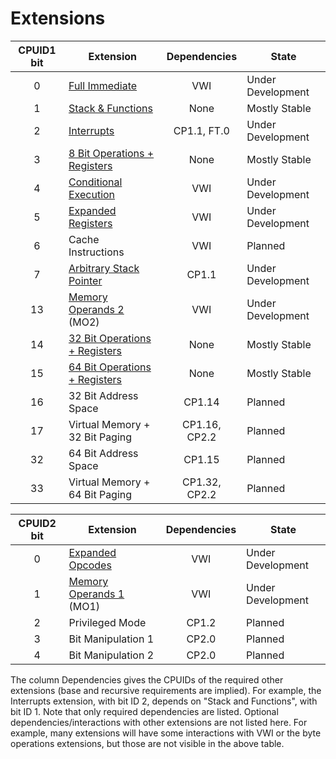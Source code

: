 # Extensions

| CPUID1 bit | Extension                                                 | Dependencies  | State             |
|:----------:|-----------------------------------------------------------|:-------------:|-------------------|
|     0      | [Full Immediate](./full-immediates)                       | VWI           | Under Development |
|     1      | [Stack & Functions](./stack-and-functions)                | None          | Mostly Stable     |
|     2      | [Interrupts](./interrupts)                                | CP1.1, FT.0   | Under Development |
|     3      | [8 Bit Operations + Registers](./half-word-operations)    | None          | Mostly Stable     |
|     4      | [Conditional Execution](./conditional-prefix)             | VWI           | Under Development |
|     5      | [Expanded Registers](./expanded-registers)                | VWI           | Under Development |
|     6      | Cache Instructions                                        | VWI           | Planned           |
|     7      | [Arbitrary Stack Pointer](./arbitrary-stack-pointer)      | CP1.1         | Under Development |
|     13     | [Memory Operands 2](./memory-operands-2) (MO2)            | VWI           | Under Development |
|     14     | [32 Bit Operations + Registers](./double-word-operations) | None          | Mostly Stable     |
|     15     | [64 Bit Operations + Registers](./quad-word-operations)   | None          | Mostly Stable     |
|     16     | 32 Bit Address Space                                      | CP1.14        | Planned           |
|     17     | Virtual Memory + 32 Bit Paging                            | CP1.16, CP2.2 | Planned           |
|     32     | 64 Bit Address Space                                      | CP1.15        | Planned           |
|     33     | Virtual Memory + 64 Bit Paging                            | CP1.32, CP2.2 | Planned           |


| CPUID2 bit | Extension                                                 | Dependencies  | State             |
|:----------:|-----------------------------------------------------------|:-------------:|-------------------|
|     0      | [Expanded Opcodes](./expanded-opcodes)                    | VWI           | Under Development |
|     1      | [Memory Operands 1](./memory-operands-1) (MO1)            | VWI           | Under Development |
|     2      | Privileged Mode                                           | CP1.2         | Planned           |
|     3      | Bit Manipulation 1                                        | CP2.0         | Planned           |
|     4      | Bit Manipulation 2                                        | CP2.0         | Planned           |


The column Dependencies gives the CPUIDs of the required other extensions (base and recursive requirements are implied). For example, the Interrupts extension, with bit ID 2, depends on "Stack and Functions", with bit ID 1.  Note that only required dependencies are listed. Optional dependencies/interactions with other extensions are not listed here. For example, many extensions will have some interactions with VWI or the byte operations extensions, but those are not visible in the above table.
